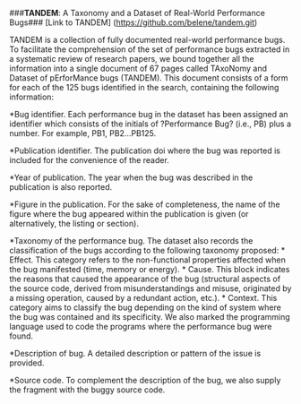 ###**TANDEM**: A Taxonomy and a Dataset of Real-World Performance Bugs###
[Link to TANDEM] (https://github.com/belene/tandem.git)

TANDEM is a collection of fully documented real-world performance bugs. To facilitate the comprehension of the set of performance bugs extracted in a systematic review of research papers, we bound together all the information into a single document of 67 pages called TAxoNomy  and  Dataset  of  pErforMance  bugs  (TANDEM). This document consists of a form for each of the 125 bugs identified in the search, containing the following information:

*Bug identifier. Each performance bug in the dataset has been assigned an identifier which consists of the initials of ?Performance Bug? (i.e., PB) plus a number. For example, PB1, PB2...PB125.

*Publication identifier. The publication doi where the bug was reported is included for the convenience of the reader.

*Year of publication. The year when the bug was described in the publication is also reported.

*Figure in the publication. For the sake of completeness, the name of the figure where the bug appeared within the publication is given (or alternatively, the listing or section).

*Taxonomy of the performance bug. The dataset also records the classification of the bugs according to the following taxonomy proposed:
    * Effect. This category refers to the non-functional properties affected when the bug manifested (time, memory or energy).
    * Cause. This block indicates the reasons that caused the appearance of the bug (structural aspects of the source code, derived from misunderstandings and misuse, originated by a missing operation, caused by a redundant action, etc.).
    * Context. This category aims to classify the bug depending on the kind of system where the bug was contained and its specificity. We also marked the programming language used to code the programs where the performance bug were found.

*Description of bug. A detailed description or pattern of the issue is provided.

*Source code. To complement the description of the bug, we also supply the fragment with the buggy source code.